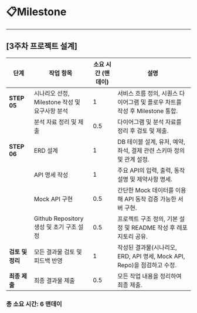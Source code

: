 # 📋Milestone

---

## [3주차 프로젝트 설계]

| **단계**          | **작업 항목**                              | **소요 시간 (맨데이)** | **설명**                                                                 |
|--------------------|-------------------------------------------|-----------------------|---------------------------------------------------------------------------|
| **STEP 05**        | 시나리오 선정, Milestone 작성 및 요구사항 분석 | 1                     | 서비스 흐름 정의, 시퀀스 다이어그램 및 플로우 차트를 작성 후 Milestone 통합. |
|                    | 분석 자료 정리 및 제출                    | 0.5                   | 다이어그램 및 분석 자료를 정리 후 검토 및 제출.                           |
| **STEP 06**        | ERD 설계                                  | 1                     | DB 테이블 설계, 유저, 예약, 좌석, 결제 관련 스키마 정의 및 관계 설정.    |
|                    | API 명세 작성                             | 1                     | 주요 API의 입력, 출력, 동작 설명 및 제약사항 명세.                       |
|                    | Mock API 구현                             | 0.5                   | 간단한 Mock 데이터를 이용해 API 동작 검증 가능한 서버 구현.              |
|                    | Github Repository 생성 및 초기 구조 설정   | 0.5                   | 프로젝트 구조 정의, 기본 설정 및 README 작성 후 레포지토리 공유.         |
| **검토 및 정리**   | 모든 결과물 검토 및 피드백 반영            | 1                     | 작성된 결과물(시나리오, ERD, API 명세, Mock API, Repo)을 점검하고 수정.   |
| **최종 제출**      | 최종 결과물 제출                          | 0.5                   | 모든 작업 내용을 정리하여 최종 제출.                                      |

### 총 소요 시간: 6 맨데이

